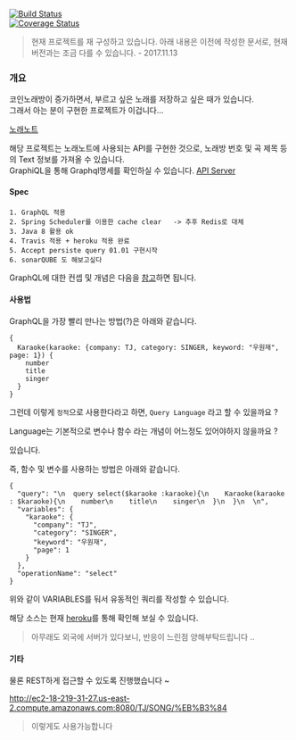 [![Build Status](https://travis-ci.org/JangChulwoon/KaraokeParsing.svg?branch=master)](https://travis-ci.org/JangChulwoon/KaraokeParsing)    
[![Coverage Status](https://coveralls.io/repos/github/JangChulwoon/KaraokeParsing/badge.svg)](https://coveralls.io/github/JangChulwoon/KaraokeParsing)

> 현재 프로젝트를 재 구성하고 있습니다.  아래 내용은 이전에 작성한 문서로,
> 현재 버전과는 조금 다를 수 있습니다. - 2017.11.13  



### 개요     

코인노래방이 증가하면서, 부르고 싶은 노래를 저장하고 싶은 때가 있습니다.       
그래서 아는 분이 구현한 프로젝트가 이겁니다...     

[노래노트](http://www.noraenote.com/)
        

해당 프로젝트는 노래노트에 사용되는 API를 구현한 것으로, 노래방 번호 및 곡 제목 등의 Text 정보를 가져올 수 있습니다.    
GraphiQL을 통해 Graphql명세를 확인하실 수 있습니다. [API Server](211.249.62.150) 


#### Spec   

	1. GraphQL 적용   
	2. Spring Scheduler를 이용한 cache clear   -> 추후 Redis로 대체 
	3. Java 8 활용 ok
	4. Travis 적용 + heroku 적용 완료 
	5. Accept persiste query 01.01 구현시작 
	6. sonarQUBE 도 해보고싶다 



GraphQL에 대한 컨셉 및 개념은 다음을 [참고](https://jangchulwoon.github.io/graphql/2017/10/15/GraphQL/)하면 됩니다.

#### 사용법         

GraphQL을 가장 빨리 만나는 방법(?)은 아래와 같습니다. 
	
    {
      Karaoke(karaoke: {company: TJ, category: SINGER, keyword: "우원재", page: 1}) {
        number
        title
        singer
      }
    }




그런데 이렇게 `정적`으로 사용한다라고 하면,  `Query Language` 라고 할 수 있을까요 ?
    
Language는 기본적으로 변수나 함수 라는 개념이 어느정도 있어야하지 않을까요 ? 

있습니다. 

즉, 함수 및 변수를 사용하는 방법은 아래와 같습니다.

    {
      "query": "\n  query select($karaoke :karaoke){\n    Karaoke(karaoke : $karaoke){\n    number\n    title\n    singer\n  }\n  }\n  \n",
      "variables": {
        "karaoke": {
          "company": "TJ",
          "category": "SINGER",
          "keyword": "우원재",
          "page": 1
        }
      },
      "operationName": "select"
    }

위와 같이 VARIABLES를 둬서 유동적인 쿼리를 작성할 수 있습니다.   

해당 소스는 현재 [heroku](http://ec2-18-219-31-27.us-east-2.compute.amazonaws.com:8080)를 통해 확인해 보실 수 있습니다.

> 아무래도 외국에 서버가 있다보니, 반응이 느린점 양해부탁드립니다 ..

#### 기타

물론 REST하게 접근할 수 있도록 진행했습니다 ~
   
   http://ec2-18-219-31-27.us-east-2.compute.amazonaws.com:8080/TJ/SONG/%EB%B3%84
   
> 이렇게도 사용가능합니다




